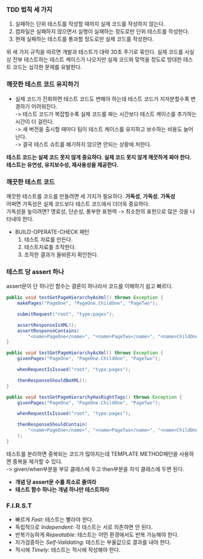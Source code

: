 ### TDD 법칙 세 가지
1. 실패하는 단위 테스트를 작성할 때까지 실제 코드를 작성하지 않는다.
2. 컴파일은 실패하지 않으면서 실행이 실패하는 정도로만 단위 테스트를 작성한다.
3. 현재 실패하는 테스트를 통과할 정도로만 실제 코드를 작성한다.

위 세 가지 규칙을 따르면 개발과 테스트가 대략 30초 주기로 묶인다. 실제 코드를 사실상 전부 테스트하는 테스트 케이스가 나오지만 실제 코드와 맞먹을 정도로 방대한 테스트 코드는 심각한 문제를 유발한다.

### 깨끗한 테스트 코드 유지하기  
- 실제 코드가 진화하면 테스트 코드도 변해야 하는데 테스트 코드가 지저분할수록 변경하기 어려워진다.  
-> 테스트 코드가 복잡할수록 실제 코드를 짜는 시간보다 테스트 케이스를 추가하는 시간이 더 걸린다.  
-> 새 버전을 출시할 때마다 팀이 테스트 케이스를 유지하고 보수하는 비용도 늘어난다.  
-> 결국 테스트 슈트를 폐기하지 않으면 안되는 상황에 처한다.

**테스트 코드는 실제 코드 못지 않게 중요하다. 실제 코드 못지 않게 깨끗하게 짜야 한다.**
**테스트는 유연성, 유지보수성, 재사용성을 제공한다.**

### 깨끗한 테스트 코드
깨끗한 테스트를 코드를 만들려면 세 가지가 필요하다. **가독성**, **가독성**, **가독성**  
어쩌면 가독성은 실제 코드보다 테스트 코드에서 더더욱 중요하다.  
가독성을 높이려면? 명료성, 단순성, 풍부한 표현력 -> 최소한의 표현으로 많은 것을 나타내야 한다.

- BUILD-OPERATE-CHECK 패턴
   1. 테스트 자료를 만든다.
   2. 테스트자료를 조작한다.
   3. 조작한 결과가 올바른지 확인한다.

### 테스트 당 assert 하나
assert문이  단 하나인 함수는 결론이 하나라서 코드를 이해하기 쉽고 빠르다.
```java
public void testGetPageHierarchyAsXml() throws Exception {
	makePages("PageOne", "PageOne.ChildOne", "PageTwo");

	submitRequest("root", "type:pages");

	assertResponseIsXML();
	assertResponseContains(
		"<name>PageOne</name>", "<name>PageTwo</name>", "<name>ChildOne</name>");
}
```


```java
public void testGetPageHierarchyAsXml() throws Exception { 
	givenPages("PageOne", "PageOne.ChildOne", "PageTwo");

	whenRequestIsIssued("root", "type:pages");

	thenResponseShouldBeXML(); 
}

public void testGetPageHierarchyHasRightTags() throws Exception { 
	givenPages("PageOne", "PageOne.ChildOne", "PageTwo");

	whenRequestIsIssued("root", "type:pages");

	thenResponseShouldContain(
		"<name>PageOne</name>", "<name>PageTwo</name>", "<name>ChildOne</name>"
	); 
}
```
테스트를 분리하면 중복되는 코드가 많아지는데 TEMPLATE METHOD패턴을 사용하면 중복을 제거할 수 있다.  
-> given/when부분을 부모 클래스에 두고 then부분을 자식 클래스에 두면 된다. 

- **개념 당 assert문 수를 최소로 줄여라**
- **테스트 함수 하나는 개념 하나만 테스트하라**

### F.I.R.S.T
- 빠르게 *Fast*: 테스트는 빨라야 한다.
- 독립적으로 *Independent*: 각 테스트는 서로 의존하면 안 된다.
- 반복가능하게 *Repeatable*: 테스트는 어떤 환경에서도 반복 가능해야 한다.
- 자가검증하는 *Self-Validating*: 테스트는 부울값으로 결과를 내야 한다.
- 적시에 *Timely*: 테스트는 적시에 작성해야 한다.

#
